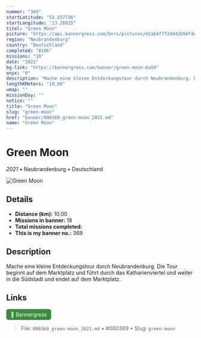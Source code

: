 ```yaml
---
nummer: "369"
startLatitude: "53.557736"
startLongitude: "13.26025"
titel: "Green Moon"
picture: "https://api.bannergress.com/bnrs/pictures/d2ab4f7f24042b98f4ecc8afb2a546cc"
region: "Neubrandenburg"
country: "Deutschland"
completed: "8106"
missions: "18"
date: "2021"
bg-link: "https://bannergress.com/banner/green-moon-6a50"
onyx: "0"
description: "Mache eine kleine Entdeckungstour durch Neubrandenburg. Die Tour beginnt auf dem Marktplatz und führt durch das Katharienviertel und weiter in die Südstadt und endet auf dem Marktplatz."
lengthKMeters: "10,00"
umap: ""
missionDay: ""
notice: ""
title: "Green Moon"
slug: "green-moon"
href: "banner/000369_green-moon_2021.md"
name: "Green Moon"
---
```

# Green Moon

*2021* • Neubrandenburg • Deutschland

![Green Moon](https://api.bannergress.com/bnrs/pictures/d2ab4f7f24042b98f4ecc8afb2a546cc)



## Details
- **Distance (km):** 10.00
- **Missions in banner:** 18
- **Total missions completed:** 
- **This is my banner no.:** 369



## Description
Mache eine kleine Entdeckungstour durch Neubrandenburg. Die Tour beginnt auf dem Marktplatz und führt durch das Katharienviertel und weiter in die Südstadt und endet auf dem Marktplatz.



## Links
<a href="https://bannergress.com/banner/green-moon-6a50" target="_blank" style="display:inline-block;margin-right:8px;padding:6px 12px;background:#3c8b3c;color:#fff;text-decoration:none;border-radius:6px;">🔗 Bannergress</a>



> File: `000369_green-moon_2021.md` • #000369 • Slug: `green-moon`
